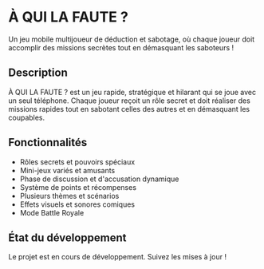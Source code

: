 # À QUI LA FAUTE ?

Un jeu mobile multijoueur de déduction et sabotage, où chaque joueur doit accomplir des missions secrètes tout en démasquant les saboteurs !

## Description

À QUI LA FAUTE ? est un jeu rapide, stratégique et hilarant qui se joue avec un seul téléphone. Chaque joueur reçoit un rôle secret et doit réaliser des missions rapides tout en sabotant celles des autres et en démasquant les coupables.

## Fonctionnalités

- Rôles secrets et pouvoirs spéciaux
- Mini-jeux variés et amusants
- Phase de discussion et d'accusation dynamique
- Système de points et récompenses
- Plusieurs thèmes et scénarios
- Effets visuels et sonores comiques
- Mode Battle Royale

## État du développement

Le projet est en cours de développement. Suivez les mises à jour !
